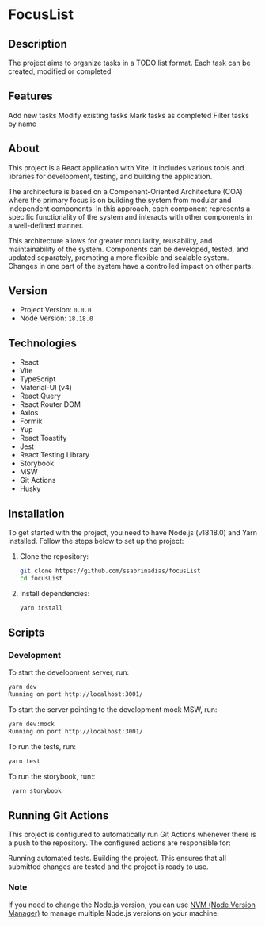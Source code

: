 # FocusList

## Description
The project aims to organize tasks in a TODO list format. Each task can be created, modified or completed

## Features
Add new tasks
Modify existing tasks
Mark tasks as completed
Filter tasks by name


## About
This project is a React application with Vite. It includes various tools and libraries for development, testing, and building the application.

The architecture is based on a Component-Oriented Architecture (COA) where the primary focus is on building the system from modular and independent components. In this approach, each component represents a specific functionality of the system and interacts with other components in a well-defined manner.

This architecture allows for greater modularity, reusability, and maintainability of the system. Components can be developed, tested, and updated separately, promoting a more flexible and scalable system. Changes in one part of the system have a controlled impact on other parts.


## Version

- Project Version: `0.0.0`
- Node Version: `18.18.0`

## Technologies

- React
- Vite
- TypeScript
- Material-UI (v4)
- React Query
- React Router DOM
- Axios
- Formik
- Yup
- React Toastify
- Jest
- React Testing Library
- Storybook
- MSW
- Git Actions
- Husky

## Installation

To get started with the project, you need to have Node.js (v18.18.0) and Yarn installed. Follow the steps below to set up the project:

1. Clone the repository:

   ```bash
   git clone https://github.com/ssabrinadias/focusList
   cd focusList
   ```

2. Install dependencies:

   ```bash
   yarn install
   ```

## Scripts

### Development

To start the development server, run:

```bash
yarn dev
Running on port http://localhost:3001/
```


To start the server pointing to the development mock MSW, run:

```bash
yarn dev:mock
Running on port http://localhost:3001/
```


To run the tests, run:

```bash
yarn test
```

To run the storybook, run::

```bash
 yarn storybook
```

## Running Git Actions

This project is configured to automatically run Git Actions whenever there is a push to the repository. The configured actions are responsible for:

Running automated tests.
Building the project.
This ensures that all submitted changes are tested and the project is ready to use.

### Note

If you need to change the Node.js version, you can use [NVM (Node Version Manager)](https://github.com/nvm-sh/nvm) to manage multiple Node.js versions on your machine.
